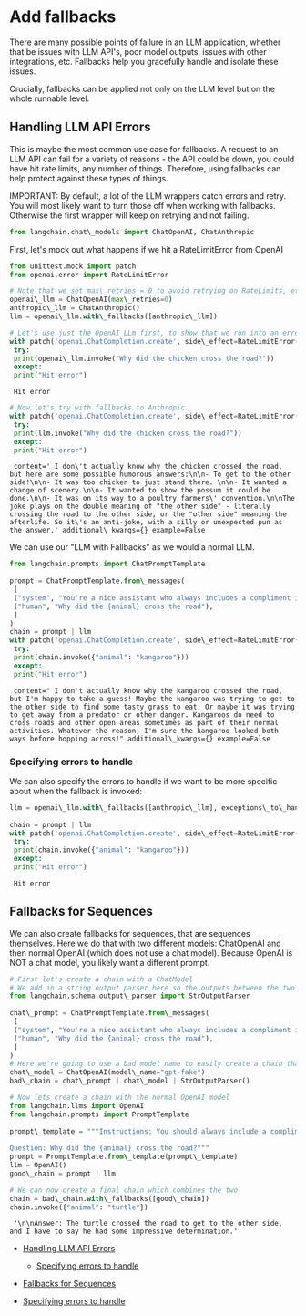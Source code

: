 # Add fallbacks

There are many possible points of failure in an LLM application, whether that be issues with LLM API's, poor model outputs, issues with other integrations, etc. Fallbacks help you gracefully handle and isolate these issues.

Crucially, fallbacks can be applied not only on the LLM level but on the whole runnable level.

## Handling LLM API Errors[​](#handling-llm-api-errors "Direct link to Handling LLM API Errors")

This is maybe the most common use case for fallbacks. A request to an LLM API can fail for a variety of reasons - the API could be down, you could have hit rate limits, any number of things. Therefore, using fallbacks can help protect against these types of things.

IMPORTANT: By default, a lot of the LLM wrappers catch errors and retry. You will most likely want to turn those off when working with fallbacks. Otherwise the first wrapper will keep on retrying and not failing.

```python
from langchain.chat\_models import ChatOpenAI, ChatAnthropic  

```

First, let's mock out what happens if we hit a RateLimitError from OpenAI

```python
from unittest.mock import patch  
from openai.error import RateLimitError  

```

```python
# Note that we set max\_retries = 0 to avoid retrying on RateLimits, etc  
openai\_llm = ChatOpenAI(max\_retries=0)  
anthropic\_llm = ChatAnthropic()  
llm = openai\_llm.with\_fallbacks([anthropic\_llm])  

```

```python
# Let's use just the OpenAI LLm first, to show that we run into an error  
with patch('openai.ChatCompletion.create', side\_effect=RateLimitError()):  
 try:  
 print(openai\_llm.invoke("Why did the chicken cross the road?"))  
 except:  
 print("Hit error")  

```

```text
 Hit error  

```

```python
# Now let's try with fallbacks to Anthropic  
with patch('openai.ChatCompletion.create', side\_effect=RateLimitError()):  
 try:  
 print(llm.invoke("Why did the chicken cross the road?"))  
 except:  
 print("Hit error")  

```

```text
 content=' I don\'t actually know why the chicken crossed the road, but here are some possible humorous answers:\n\n- To get to the other side!\n\n- It was too chicken to just stand there. \n\n- It wanted a change of scenery.\n\n- It wanted to show the possum it could be done.\n\n- It was on its way to a poultry farmers\' convention.\n\nThe joke plays on the double meaning of "the other side" - literally crossing the road to the other side, or the "other side" meaning the afterlife. So it\'s an anti-joke, with a silly or unexpected pun as the answer.' additional\_kwargs={} example=False  

```

We can use our "LLM with Fallbacks" as we would a normal LLM.

```python
from langchain.prompts import ChatPromptTemplate  
  
prompt = ChatPromptTemplate.from\_messages(  
 [  
 ("system", "You're a nice assistant who always includes a compliment in your response"),  
 ("human", "Why did the {animal} cross the road"),  
 ]  
)  
chain = prompt | llm  
with patch('openai.ChatCompletion.create', side\_effect=RateLimitError()):  
 try:  
 print(chain.invoke({"animal": "kangaroo"}))  
 except:  
 print("Hit error")  

```

```text
 content=" I don't actually know why the kangaroo crossed the road, but I'm happy to take a guess! Maybe the kangaroo was trying to get to the other side to find some tasty grass to eat. Or maybe it was trying to get away from a predator or other danger. Kangaroos do need to cross roads and other open areas sometimes as part of their normal activities. Whatever the reason, I'm sure the kangaroo looked both ways before hopping across!" additional\_kwargs={} example=False  

```

### Specifying errors to handle[​](#specifying-errors-to-handle "Direct link to Specifying errors to handle")

We can also specify the errors to handle if we want to be more specific about when the fallback is invoked:

```python
llm = openai\_llm.with\_fallbacks([anthropic\_llm], exceptions\_to\_handle=(KeyboardInterrupt,))  
  
chain = prompt | llm  
with patch('openai.ChatCompletion.create', side\_effect=RateLimitError()):  
 try:  
 print(chain.invoke({"animal": "kangaroo"}))  
 except:  
 print("Hit error")  

```

```text
 Hit error  

```

## Fallbacks for Sequences[​](#fallbacks-for-sequences "Direct link to Fallbacks for Sequences")

We can also create fallbacks for sequences, that are sequences themselves. Here we do that with two different models: ChatOpenAI and then normal OpenAI (which does not use a chat model). Because OpenAI is NOT a chat model, you likely want a different prompt.

```python
# First let's create a chain with a ChatModel  
# We add in a string output parser here so the outputs between the two are the same type  
from langchain.schema.output\_parser import StrOutputParser  
  
chat\_prompt = ChatPromptTemplate.from\_messages(  
 [  
 ("system", "You're a nice assistant who always includes a compliment in your response"),  
 ("human", "Why did the {animal} cross the road"),  
 ]  
)  
# Here we're going to use a bad model name to easily create a chain that will error  
chat\_model = ChatOpenAI(model\_name="gpt-fake")  
bad\_chain = chat\_prompt | chat\_model | StrOutputParser()  

```

```python
# Now lets create a chain with the normal OpenAI model  
from langchain.llms import OpenAI  
from langchain.prompts import PromptTemplate  
  
prompt\_template = """Instructions: You should always include a compliment in your response.  
  
Question: Why did the {animal} cross the road?"""  
prompt = PromptTemplate.from\_template(prompt\_template)  
llm = OpenAI()  
good\_chain = prompt | llm  

```

```python
# We can now create a final chain which combines the two  
chain = bad\_chain.with\_fallbacks([good\_chain])  
chain.invoke({"animal": "turtle"})  

```

```text
 '\n\nAnswer: The turtle crossed the road to get to the other side, and I have to say he had some impressive determination.'  

```

- [Handling LLM API Errors](#handling-llm-api-errors)

  - [Specifying errors to handle](#specifying-errors-to-handle)

- [Fallbacks for Sequences](#fallbacks-for-sequences)

- [Specifying errors to handle](#specifying-errors-to-handle)
